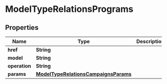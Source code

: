 

# ModelTypeRelationsPrograms


## Properties

| Name | Type | Description | Notes |
|------------ | ------------- | ------------- | -------------|
|**href** | **String** |  |  [optional] |
|**model** | **String** |  |  [optional] |
|**operation** | **String** |  |  [optional] |
|**params** | [**ModelTypeRelationsCampaignsParams**](ModelTypeRelationsCampaignsParams.md) |  |  [optional] |



